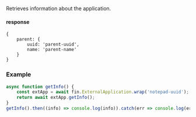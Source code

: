 Retrieves information about the application.

#### response
```
{
    parent: {
        uuid: 'parent-uuid',
        name: 'parent-name'
    }
}
```

### Example

```js
async function getInfo() {
    const extApp = await fin.ExternalApplication.wrap('notepad-uuid');
    return await extApp.getInfo();
}
getInfo().then((info) => console.log(info)).catch(err => console.log(err));
```
